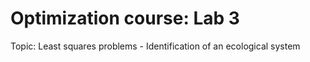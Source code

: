 # Optimization course: Lab 3
Topic: Least squares problems - Identification of an ecological system
